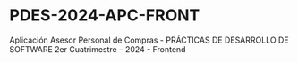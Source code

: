 # PDES-2024-APC-FRONT
Aplicación Asesor Personal de Compras - PRÁCTICAS DE DESARROLLO DE SOFTWARE 2er Cuatrimestre – 2024 - Frontend
